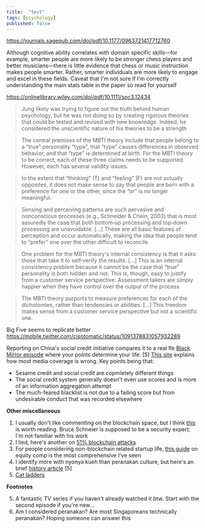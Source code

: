 ```yaml
---
title:  "test"
tags: [psychology]
published: false
---
```



https://journals.sagepub.com/doi/pdf/10.1177/0963721417712760

Although cognitive ability correlates with domain specific skills—for example, smarter people are more likely to be stronger chess players and better musicians—there is little evidence that chess or music instruction makes people smarter. Rather, smarter individuals are more likely to engage and excel in these fields. Caveat that I'm not sure if I'm correctly understanding the main stats table in the paper so read for yourself

https://onlinelibrary.wiley.com/doi/pdf/10.1111/spc3.12434

> Jung likely was trying to figure out the truth behind human psychology, but he was not doing so by creating rigorous theories that could be tested and revised with new knowledge. Indeed, he considered the unscientific nature of his theories to be a strength

> The central premises of the MBTI theory include that people belong to a “true” personality “type”, that “type” causes differences in observed behavior, and that “type” is determined at birth. For the MBTI theory to be correct, each of these three claims needs to be supported. However, each has several validity issues. 

> to the extent that “thinking” (T) and “feeling” (F) are not actually opposites, it does not make sense to say that people are born with a preference for one or the other, since the “or” is no longer meaningful.

> Sensing and perceiving patterns are such pervasive and nonconscious processes (e.g., Schneider & Chein, 2003) that is most assuredly the case that both bottom‐up processing and top‐down processing are unavoidable. \[...\] These are all basic features of perception and occur automatically, making the idea that people tend to “prefer” one over the other difficult to reconcile.

> One problem for the MBTI theory's internal consistency is that it asks those that take it to self‐verify the results. \[...\] This is an internal consistency problem because it cannot be the case that “true” personality is both hidden and not. This is, though, easy to justify from a customer service perspective: Assessment takers are simply happier when they have control over the output of the process

> The MBTI theory purports to measure preferences for each of the dichotomies, rather than tendencies or abilities. \[...\] This freedom
makes sense from a customer service perspective but not a scientific one.

Big Five seems to replicate better https://mobile.twitter.com/cjsotomatic/status/1091378831057932289

Reporting on China's social credit initiative compares it to a real lfe [Black Mirror episode](https://en.wikipedia.org/wiki/Nosedive_(Black_Mirror) "Nosedive") where your points determine your life. \[5\] [This site](https://www.chinalawtranslate.com/en/social-credit-articles/ "chinalawtranslate") explains how most media coverage is wrong. Key points being that:
  * Sesame credit and social credit are copmletely different things
  * The social credit system generally doesn't even use scores and is more of an information aggregation attempt
  * The much-feared blacklist is not due to a failing score but from undesirable conduct that was recorded elsewhere

**Other miscellaneous**

1. I usually don't like commenting on the blockchain space, but I think [this](https://www.schneier.com/blog/archives/2019/02/blockchain_and_.html "schneier on blockchain") is worth reading. Bruce Schneier is supposed to be a security expert; I'm not familiar with his work
2. I lied, here's another on [51% blockchain attacks](https://www.technologyreview.com/s/612974/once-hailed-as-unhackable-blockchains-are-now-getting-hacked/ "blockchain 51%")
3. For people considering non-blockchain related startup life, [this guide](
https://www.holloway.com/g/equity-compensation "holloway guide") on equity comp is the most comprehensive I've seen
5. I identify more with nyonya kueh than peranakan culture, but here's an brief [history article](https://chinachannel.org/2019/01/24/peranakan/ "china channel") \[5\]
6. [Cat ladders](https://www.theguardian.com/cities/gallery/2019/feb/14/cat-ladders-a-creative-solution-for-felines-in-flats-in-pictures "what it sounds like")

**Footnotes**

5. A fantastic TV series if you haven't already watched it btw. Start with the second episode if you're new...
6. Am I considered peranakan? Are most Singaporeans technically peranakan? Hoping someone can answer this
